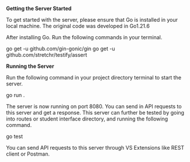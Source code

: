 **Getting the Server Started**

To get started with the server, please ensure that Go is installed in your local machine. The original code was developed in Go1.21.6

After installing Go. Run the following commands in your terminal.

go get -u github.com/gin-gonic/gin
go get -u github.com/stretchr/testify/assert

**Running the Server**

Run the following command in your project directory terminal to start the server.

go run .

The server is now running on port 8080. You can send in API requests to this server and get a response. 
This server can further be tested by going into routes or student interface directory, and running the following command.

go test

You can send API requests to this server through VS Extensions like REST client or Postman.